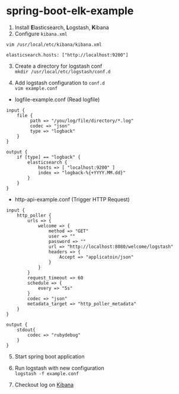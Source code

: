 # spring-boot-elk-example
1. Install **E**lasticsearch, **L**ogstash, **K**ibana
2. Configure `kibana.xml`
```
vim /usr/local/etc/kibana/kibana.xml

elasticsearch.hosts: ["http://localhost:9200"]
```
3. Create a directory for logstash conf   
`mkdir /usr/local/etc/logstash/conf.d`

4. Add logstash configuration to `conf.d`  
`vim example.conf`
* logfile-example.conf (Read logfile)
```
input {
    file {
         path => "/you/log/file/directory/*.log"
         codec => "json"
         type => "logback"
    }
}

output {
    if [type] == "logback" {
        elasticsearch {
            hosts => [ "localhost:9200" ]
            index => "logback-%{+YYYY.MM.dd}"
        }
    }
}
```
* http-api-example.conf (Trigger HTTP Request)
```
input {
    http_poller {
        urls => {
            welcome => {
                method => "GET"
                user => ""
                password => ""
                url => "http://localhost:8080/welcome/logstash"
                headers => {
                    Accept => "applicatoin/json"
                }
            }
        }
        request_timeout => 60
        schedule => {
            every => "5s"
        }
        codec => "json"
        metadata_target => "http_poller_metadata"
    }
}

output {
    stdout{
        codec => "rubydebug"
    }
}
```
5. Start spring boot application

6. Run logstash with new configuration   
`logstash -f example.conf`

7. Checkout log on [Kibana](http://localhost:5601)